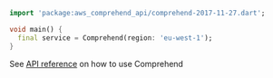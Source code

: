 ```dart
import 'package:aws_comprehend_api/comprehend-2017-11-27.dart';

void main() {
  final service = Comprehend(region: 'eu-west-1');
}
```

See [API reference](https://pub.dev/documentation/aws_comprehend_api/latest/comprehend-2017-11-27/Comprehend-class.html) on how to use Comprehend
